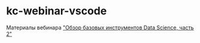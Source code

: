 # kc-webinar-vscode
Материалы вебинара ["Обзор базовых инструментов Data Science, часть 2"](https://www.youtube.com/watch?v=xRFXcA3Gi2U)
